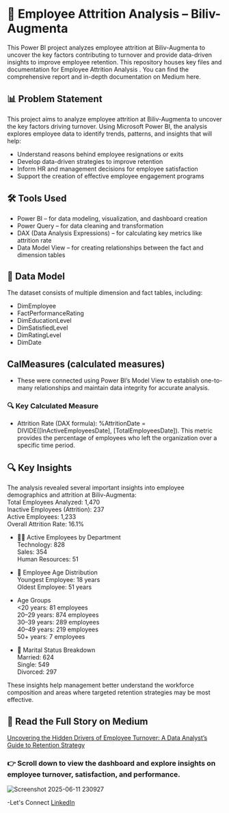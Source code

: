 # 🧠 Employee Attrition Analysis – Biliv-Augmenta
This Power BI project analyzes employee attrition at Biliv-Augmenta to uncover the key factors contributing to turnover and provide data-driven insights to improve employee retention. This repository houses key files and documentation for Employee Attrition Analysis . You can find the comprehensive report and in-depth documentation on Medium here.

##  📊 Problem Statement
This project aims to analyze employee attrition at Biliv-Augmenta to uncover the key factors driving turnover. Using Microsoft Power BI, the analysis explores employee data to identify trends, patterns, and insights that will help:
- Understand reasons behind employee resignations or exits
- Develop data-driven strategies to improve retention
- Inform HR and management decisions for employee satisfaction
- Support the creation of effective employee engagement programs

## 🛠️ Tools Used
- Power BI – for data modeling, visualization, and dashboard creation
- Power Query – for data cleaning and transformation
- DAX (Data Analysis Expressions) – for calculating key metrics like attrition rate
- Data Model View – for creating relationships between the fact and dimension tables

## 📁 Data Model
The dataset consists of multiple dimension and fact tables, including:
- DimEmployee
- FactPerformanceRating
- DimEducationLevel
- DimSatisfiedLevel
- DimRatingLevel
- DimDate

## CalMeasures (calculated measures)
- These were connected using Power BI’s Model View to establish one-to-many relationships and maintain data integrity for accurate analysis.
### 🔍 Key Calculated Measure
- Attrition Rate (DAX formula):
%AttritionDate = DIVIDE([InActiveEmployeesDate], [TotalEmployeesDate]).
This metric provides the percentage of employees who left the organization over a specific time period.

## 🔍 Key Insights
The analysis revealed several important insights into employee demographics and attrition at Biliv-Augmenta:<br>
Total Employees Analyzed: 1,470<br>
Inactive Employees (Attrition): 237<br>
Active Employees: 1,233<br>
Overall Attrition Rate: 16.1%

- 👨‍💼 Active Employees by Department<br>
Technology: 828<br>
Sales: 354<br>
Human Resources: 51

- 👥 Employee Age Distribution<br>
Youngest Employee: 18 years<br>
Oldest Employee: 51 years

- Age Groups<br>
<20 years: 81 employees<br>
20–29 years: 874 employees<br>
30–39 years: 289 employees<br>
40–49 years: 219 employees<br>
50+ years: 7 employees

- 💍 Marital Status Breakdown<br>
Married: 624<br>
Single: 549<br>
Divorced: 297<br>

These insights help management better understand the workforce composition and areas where targeted retention strategies may be most effective.

## 📖 Read the Full Story on Medium  
[Uncovering the Hidden Drivers of Employee Turnover: A Data Analyst’s Guide to Retention Strategy](https://medium.com/@elvisfrimpong.da/uncovering-the-hidden-drivers-of-employee-turnover-a-data-analysts-guide-to-retention-strategy-9929d1dcd931)


### 👉 Scroll down to view the dashboard and explore insights on employee turnover, satisfaction, and performance.
![Screenshot 2025-06-11 230927](https://github.com/user-attachments/assets/7125c6b1-0a2f-4cb0-ab83-5622d4509be6)


-Let's Connect
[LinkedIn](https://www.linkedin.com/in/elvisfrimpong)
